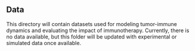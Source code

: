 ## Data

This directory will contain datasets used for modeling tumor-immune dynamics and evaluating the impact of immunotherapy. Currently, there is no data available, but this folder will be updated with experimental or simulated data once available.
